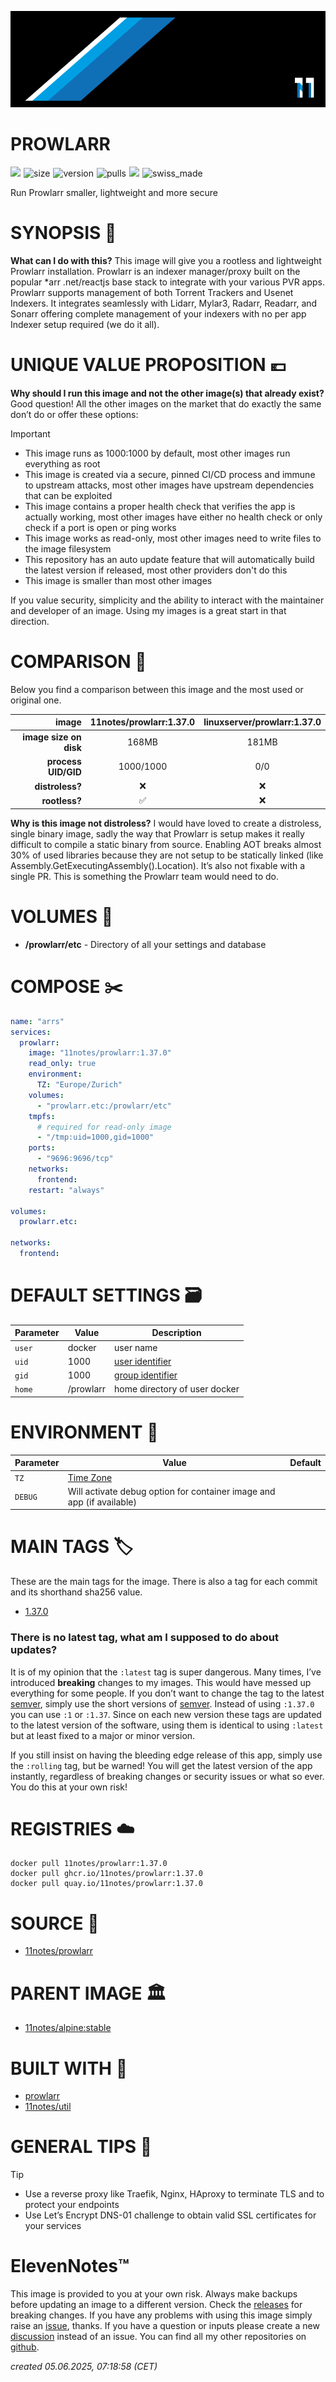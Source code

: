 ![banner](https://github.com/11notes/defaults/blob/main/static/img/banner.png?raw=true)

# PROWLARR
[<img src="https://img.shields.io/badge/github-source-blue?logo=github&color=040308">](https://github.com/11notes/docker-PROWLARR)![5px](https://github.com/11notes/defaults/blob/main/static/img/transparent5x2px.png?raw=true)![size](https://img.shields.io/docker/image-size/11notes/prowlarr/1.37.0?color=0eb305)![5px](https://github.com/11notes/defaults/blob/main/static/img/transparent5x2px.png?raw=true)![version](https://img.shields.io/docker/v/11notes/prowlarr/1.37.0?color=eb7a09)![5px](https://github.com/11notes/defaults/blob/main/static/img/transparent5x2px.png?raw=true)![pulls](https://img.shields.io/docker/pulls/11notes/prowlarr?color=2b75d6)![5px](https://github.com/11notes/defaults/blob/main/static/img/transparent5x2px.png?raw=true)[<img src="https://img.shields.io/github/issues/11notes/docker-PROWLARR?color=7842f5">](https://github.com/11notes/docker-PROWLARR/issues)![5px](https://github.com/11notes/defaults/blob/main/static/img/transparent5x2px.png?raw=true)![swiss_made](https://img.shields.io/badge/Swiss_Made-FFFFFF?labelColor=FF0000&logo=data:image/svg%2bxml;base64,PHN2ZyB2ZXJzaW9uPSIxIiB3aWR0aD0iNTEyIiBoZWlnaHQ9IjUxMiIgdmlld0JveD0iMCAwIDMyIDMyIiB4bWxucz0iaHR0cDovL3d3dy53My5vcmcvMjAwMC9zdmciPjxwYXRoIGQ9Im0wIDBoMzJ2MzJoLTMyeiIgZmlsbD0iI2YwMCIvPjxwYXRoIGQ9Im0xMyA2aDZ2N2g3djZoLTd2N2gtNnYtN2gtN3YtNmg3eiIgZmlsbD0iI2ZmZiIvPjwvc3ZnPg==)

Run Prowlarr smaller, lightweight and more secure

# SYNOPSIS 📖
**What can I do with this?** This image will give you a rootless and lightweight Prowlarr installation. Prowlarr is an indexer manager/proxy built on the popular *arr .net/reactjs base stack to integrate with your various PVR apps. Prowlarr supports management of both Torrent Trackers and Usenet Indexers. It integrates seamlessly with Lidarr, Mylar3, Radarr, Readarr, and Sonarr offering complete management of your indexers with no per app Indexer setup required (we do it all).

# UNIQUE VALUE PROPOSITION 💶
**Why should I run this image and not the other image(s) that already exist?** Good question! All the other images on the market that do exactly the same don’t do or offer these options:

> [!IMPORTANT]
>* This image runs as 1000:1000 by default, most other images run everything as root
>* This image is created via a secure, pinned CI/CD process and immune to upstream attacks, most other images have upstream dependencies that can be exploited
>* This image contains a proper health check that verifies the app is actually working, most other images have either no health check or only check if a port is open or ping works
>* This image works as read-only, most other images need to write files to the image filesystem
>* This repository has an auto update feature that will automatically build the latest version if released, most other providers don't do this
>* This image is smaller than most other images

If you value security, simplicity and the ability to interact with the maintainer and developer of an image. Using my images is a great start in that direction.

# COMPARISON 🏁
Below you find a comparison between this image and the most used or original one.

| **image** | 11notes/prowlarr:1.37.0 | linuxserver/prowlarr:1.37.0 |
| ---: | :---: | :---: |
| **image size on disk** | 168MB | 181MB |
| **process UID/GID** | 1000/1000 | 0/0 |
| **distroless?** | ❌ | ❌ |
| **rootless?** | ✅ | ❌ |


**Why is this image not distroless?** I would have loved to create a distroless, single binary image, sadly the way that Prowlarr is setup makes it really difficult to compile a static binary from source. Enabling AOT breaks almost 30% of used libraries because they are not setup to be statically linked (like Assembly.GetExecutingAssembly().Location). It’s also not fixable with a single PR. This is something the Prowlarr team would need to do.

# VOLUMES 📁
* **/prowlarr/etc** - Directory of all your settings and database

# COMPOSE ✂️
```yaml
name: "arrs"
services:
  prowlarr:
    image: "11notes/prowlarr:1.37.0"
    read_only: true
    environment:
      TZ: "Europe/Zurich"
    volumes:
      - "prowlarr.etc:/prowlarr/etc"
    tmpfs:
      # required for read-only image
      - "/tmp:uid=1000,gid=1000"
    ports:
      - "9696:9696/tcp"
    networks:
      frontend:
    restart: "always"

volumes:
  prowlarr.etc:

networks:
  frontend:
```

# DEFAULT SETTINGS 🗃️
| Parameter | Value | Description |
| --- | --- | --- |
| `user` | docker | user name |
| `uid` | 1000 | [user identifier](https://en.wikipedia.org/wiki/User_identifier) |
| `gid` | 1000 | [group identifier](https://en.wikipedia.org/wiki/Group_identifier) |
| `home` | /prowlarr | home directory of user docker |

# ENVIRONMENT 📝
| Parameter | Value | Default |
| --- | --- | --- |
| `TZ` | [Time Zone](https://en.wikipedia.org/wiki/List_of_tz_database_time_zones) | |
| `DEBUG` | Will activate debug option for container image and app (if available) | |

# MAIN TAGS 🏷️
These are the main tags for the image. There is also a tag for each commit and its shorthand sha256 value.

* [1.37.0](https://hub.docker.com/r/11notes/prowlarr/tags?name=1.37.0)

### There is no latest tag, what am I supposed to do about updates?
It is of my opinion that the ```:latest``` tag is super dangerous. Many times, I’ve introduced **breaking** changes to my images. This would have messed up everything for some people. If you don’t want to change the tag to the latest [semver](https://semver.org/), simply use the short versions of [semver](https://semver.org/). Instead of using ```:1.37.0``` you can use ```:1``` or ```:1.37```. Since on each new version these tags are updated to the latest version of the software, using them is identical to using ```:latest``` but at least fixed to a major or minor version.

If you still insist on having the bleeding edge release of this app, simply use the ```:rolling``` tag, but be warned! You will get the latest version of the app instantly, regardless of breaking changes or security issues or what so ever. You do this at your own risk!

# REGISTRIES ☁️
```
docker pull 11notes/prowlarr:1.37.0
docker pull ghcr.io/11notes/prowlarr:1.37.0
docker pull quay.io/11notes/prowlarr:1.37.0
```

# SOURCE 💾
* [11notes/prowlarr](https://github.com/11notes/docker-PROWLARR)

# PARENT IMAGE 🏛️
* [11notes/alpine:stable](https://hub.docker.com/r/11notes/alpine)

# BUILT WITH 🧰
* [prowlarr](https://github.com/Prowlarr/Prowlarr)
* [11notes/util](https://github.com/11notes/docker-util)

# GENERAL TIPS 📌
> [!TIP]
>* Use a reverse proxy like Traefik, Nginx, HAproxy to terminate TLS and to protect your endpoints
>* Use Let’s Encrypt DNS-01 challenge to obtain valid SSL certificates for your services

# ElevenNotes™️
This image is provided to you at your own risk. Always make backups before updating an image to a different version. Check the [releases](https://github.com/11notes/docker-prowlarr/releases) for breaking changes. If you have any problems with using this image simply raise an [issue](https://github.com/11notes/docker-prowlarr/issues), thanks. If you have a question or inputs please create a new [discussion](https://github.com/11notes/docker-prowlarr/discussions) instead of an issue. You can find all my other repositories on [github](https://github.com/11notes?tab=repositories).

*created 05.06.2025, 07:18:58 (CET)*